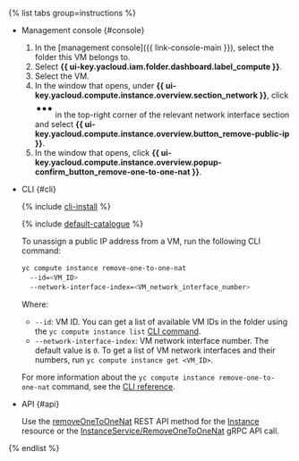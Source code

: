 {% list tabs group=instructions %}

- Management console {#console}

  1. In the [management console]({{ link-console-main }}), select the folder this VM belongs to.
  1. Select **{{ ui-key.yacloud.iam.folder.dashboard.label_compute }}**.
  1. Select the VM.
  1. In the window that opens, under **{{ ui-key.yacloud.compute.instance.overview.section_network }}**, click ![image](../../_assets/console-icons/ellipsis.svg) in the top-right corner of the relevant network interface section and select **{{ ui-key.yacloud.compute.instance.overview.button_remove-public-ip }}**.
  1. In the window that opens, click **{{ ui-key.yacloud.compute.instance.overview.popup-confirm_button_remove-one-to-one-nat }}**.

- CLI {#cli}

  {% include [cli-install](../../_includes/cli-install.md) %}

  {% include [default-catalogue](../../_includes/default-catalogue.md) %}

  To unassign a public IP address from a VM, run the following CLI command:

  ```bash
  yc compute instance remove-one-to-one-nat
    --id=<VM_ID>
    --network-interface-index=<VM_network_interface_number>
  ```

  Where:

  * `--id`: VM ID. You can get a list of available VM IDs in the folder using the `yc compute instance list` [CLI command](../../cli/cli-ref/compute/cli-ref/instance/list.md).
  * `--network-interface-index`: VM network interface number. The default value is `0`. To get a list of VM network interfaces and their numbers, run `yc compute instance get <VM_ID>`.

  For more information about the `yc compute instance remove-one-to-one-nat` command, see the [CLI reference](../../cli/cli-ref/compute/cli-ref/instance/remove-one-to-one-nat.md).

- API {#api}

  Use the [removeOneToOneNat](../../compute/api-ref/Instance/removeOneToOneNat.md) REST API method for the [Instance](../../compute/api-ref/Instance/) resource or the [InstanceService/RemoveOneToOneNat](../../compute/api-ref/grpc/Instance/removeOneToOneNat.md) gRPC API call.

{% endlist %}